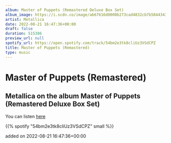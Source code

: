 ```yaml
---
album: Master of Puppets (Remastered Deluxe Box Set)
album_image: https://i.scdn.co/image/ab67616d0000b273cad4832cb7b5844343278daa
artist: Metallica
date: 2022-08-21 16:47:36+00:00
draft: false
duration: 515386
preview_url: null
spotify_url: https://open.spotify.com/track/54bm2e3tk8cliUz3VSdCPZ
title: Master of Puppets (Remastered)
type: music
---
```



# Master of Puppets (Remastered)

## Metallica on the album Master of Puppets (Remastered Deluxe Box Set)

You can listen [here](https://open.spotify.com/track/54bm2e3tk8cliUz3VSdCPZ)

{{% spotify "54bm2e3tk8cliUz3VSdCPZ" small %}}

added on 2022-08-21 16:47:36+00:00
